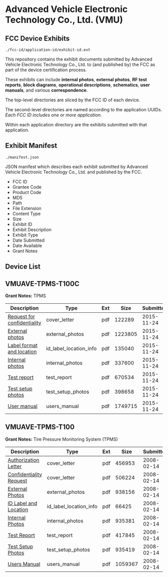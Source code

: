 # Advanced Vehicle Electronic Technology Co., Ltd. (VMU)
## FCC Device Exhibits

```
./fcc-id/application-id/exhibit-id.ext
```

This repository contains the exhibit documents submitted by Advanced Vehicle Electronic Technology Co., Ltd. to (and published by) the FCC as part of the device certification process.

These exhibits can include **internal photos**, **external photos**, **RF test reports**, **block diagrams**, **operational descriptions**, **schematics**, **user manuals**, and various **correspondence**.

The top-level directories are sliced by the FCC ID of each device.

The second-level directories are named according to the application UUIDs. *Each FCC ID includes one or more application.*

Within each application directory are the exhibits submitted with that application. 

## Exhibit Manifest

```
./manifest.json
```

JSON manifest which describes each exhibit submitted by Advanced Vehicle Electronic Technology Co., Ltd. and published by the FCC.

- FCC ID
- Grantee Code
- Product Code
- MD5
- Path
- File Extension
- Content Type
- Size
- Exhibit ID
- Exhibit Description
- Exhibit Type
- Date Submitted
- Date Available
- Grant Notes

## Device List
## VMUAVE-TPMS-T100C
**Grant Notes:** TPMS

| Description | Type | Ext | Size | Submitted | Available |
| ----------- | ---- | --- | ---- | --------- | --------- |
| [Request for confidentiality](VMUAVE-TPMS-T100C/fac6adfa3028d3a36fe047ed6de0b9db/2819910.pdf) | cover_letter | pdf | 122289 | 2015-11-24 | 2015-11-24 |
| [External photos](VMUAVE-TPMS-T100C/fac6adfa3028d3a36fe047ed6de0b9db/2819911.pdf) | external_photos | pdf | 1223805 | 2015-11-24 | 2015-11-24 |
| [Label format and location](VMUAVE-TPMS-T100C/fac6adfa3028d3a36fe047ed6de0b9db/2819912.pdf) | id_label_location_info | pdf | 135040 | 2015-11-24 | 2015-11-24 |
| [Internal photos](VMUAVE-TPMS-T100C/fac6adfa3028d3a36fe047ed6de0b9db/2819913.pdf) | internal_photos | pdf | 337600 | 2015-11-24 | 2015-11-24 |
| [Test report](VMUAVE-TPMS-T100C/fac6adfa3028d3a36fe047ed6de0b9db/2819914.pdf) | test_report | pdf | 670534 | 2015-11-24 | 2015-11-24 |
| [Test setup photos](VMUAVE-TPMS-T100C/fac6adfa3028d3a36fe047ed6de0b9db/2819915.pdf) | test_setup_photos | pdf | 398658 | 2015-11-24 | 2015-11-24 |
| [User manual](VMUAVE-TPMS-T100C/fac6adfa3028d3a36fe047ed6de0b9db/2819909.pdf) | users_manual | pdf | 1749715 | 2015-11-24 | 2015-11-24 |
## VMUAVE-TPMS-T100
**Grant Notes:** Tire Pressure Monitoring System (TPMS)

| Description | Type | Ext | Size | Submitted | Available |
| ----------- | ---- | --- | ---- | --------- | --------- |
| [Authorization Letter](VMUAVE-TPMS-T100/cf37908296ddbe9c102c9e80e79b3308/902167.pdf) | cover_letter | pdf | 456953 | 2008-02-14 | 2008-02-14 |
| [Confidentiality Request](VMUAVE-TPMS-T100/cf37908296ddbe9c102c9e80e79b3308/902169.pdf) | cover_letter | pdf | 506224 | 2008-02-14 | 2008-02-14 |
| [External Photos](VMUAVE-TPMS-T100/cf37908296ddbe9c102c9e80e79b3308/902173.pdf) | external_photos | pdf | 938156 | 2008-02-14 | 2008-02-14 |
| [ID Label and Location](VMUAVE-TPMS-T100/cf37908296ddbe9c102c9e80e79b3308/902175.pdf) | id_label_location_info | pdf | 66425 | 2008-02-14 | 2008-02-14 |
| [Internal Photos](VMUAVE-TPMS-T100/cf37908296ddbe9c102c9e80e79b3308/902177.pdf) | internal_photos | pdf | 935381 | 2008-02-14 | 2008-02-14 |
| [Test Report](VMUAVE-TPMS-T100/cf37908296ddbe9c102c9e80e79b3308/902181.pdf) | test_report | pdf | 417845 | 2008-02-14 | 2008-02-14 |
| [Test Setup Photos](VMUAVE-TPMS-T100/cf37908296ddbe9c102c9e80e79b3308/902182.pdf) | test_setup_photos | pdf | 935419 | 2008-02-14 | 2008-02-14 |
| [Users Manual](VMUAVE-TPMS-T100/cf37908296ddbe9c102c9e80e79b3308/902183.pdf) | users_manual | pdf | 1059367 | 2008-02-14 | 2008-02-14 |
